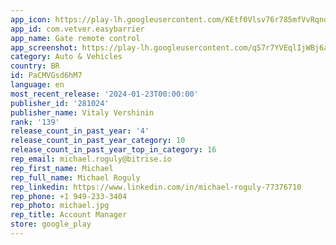 ```yaml
---
app_icon: https://play-lh.googleusercontent.com/KEtf0Vlsv76r785mfVvRqnd9O0XFxOZIWSzrWq4f-ORZDgGh_gYDRA0tOmidpxIAm2E
app_id: com.vetver.easybarrier
app_name: Gate remote control
app_screenshot: https://play-lh.googleusercontent.com/qS7r7YVEqlIjWBj6afTJj18aTBR1clSoNgwen3YbWme4UxGvnVEkhqXFWQG1eH10P5E
category: Auto & Vehicles
country: BR
id: PaCMVGsd6hM7
language: en
most_recent_release: '2024-01-23T00:00:00'
publisher_id: '281024'
publisher_name: Vitaly Vershinin
rank: '139'
release_count_in_past_year: '4'
release_count_in_past_year_category: 10
release_count_in_past_year_top_in_category: 16
rep_email: michael.roguly@bitrise.io
rep_first_name: Michael
rep_full_name: Michael Roguly
rep_linkedin: https://www.linkedin.com/in/michael-roguly-77376710
rep_phone: +1 949-233-3404
rep_photo: michael.jpg
rep_title: Account Manager
store: google_play
---
```

